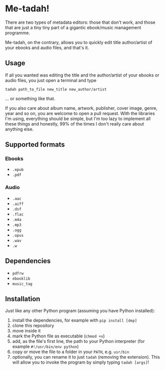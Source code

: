 # Me-tadah!

There are two types of metadata editors: those that don't work, and those that are just a tiny tiny part of a gigantic ebook/music management programme.

Me-tadah, on the contrary, allows you to quickly edit title author/artist of your ebooks and audio files, and that's it.

## Usage
If all you wanted was editing the title and the author/artist of your ebooks or audio files, you just open a terminal and type

```
tadah path_to_file new_title new_author/artist
```

... or something like that.

If you also care about album name, artwork, publisher, cover image, genre, year and so on, you are welcome to open a pull request. With the libraries I'm using, everything should be simple, but I'm too lazy to implement all these things and honestly, 99% of the times I don't really care about anything else.

## Supported formats

### Ebooks
- `.epub`
- `.pdf`

### Audio
- `.aac` 
- `.aiff` 
- `.dsf` 
- `.flac` 
- `.m4a` 
- `.mp3` 
- `.ogg` 
- `.opus` 
- `.wav` 
- `.w`

## Dependencies

- `pdfrw`
- `ebooklib`
- `music_tag`

## Installation
Just like any other Python program (assuming you have Python installed):

1. install the dependencies, for example with `pip install [dep]`
2. clone this repository
3. move inside it
4. mark the Python file as executable (`chmod +x`)
5. add, as the file's first line, the path to your Python interpreter (for example `#!/usr/bin/env python`)
6. copy or move the file to a folder in your `PATH`, e.g. `usr/bin`
7. optionally, you can rename it to just `tadah` (removing the extension). This will allow you to invoke the program by simply typing `tadah [args]`!
